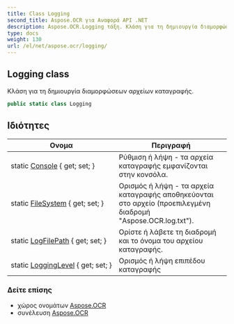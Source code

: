 ```yaml
---
title: Class Logging
second_title: Aspose.OCR για Αναφορά API .NET
description: Aspose.OCR.Logging τάξη. Κλάση για τη δημιουργία διαμορφώσεων αρχείων καταγραφής.
type: docs
weight: 130
url: /el/net/aspose.ocr/logging/
---
```

## Logging class

Κλάση για τη δημιουργία διαμορφώσεων αρχείων καταγραφής.

```csharp
public static class Logging
```

## Ιδιότητες

| Ονομα | Περιγραφή |
| --- | --- |
| static [Console](../../aspose.ocr/logging/console/) { get; set; } | Ρύθμιση ή λήψη - τα αρχεία καταγραφής εμφανίζονται στην κονσόλα. |
| static [FileSystem](../../aspose.ocr/logging/filesystem/) { get; set; } | Ορισμός ή λήψη - τα αρχεία καταγραφής αποθηκεύονται στο αρχείο (προεπιλεγμένη διαδρομή "Aspose.OCR.log.txt"). |
| static [LogFilePath](../../aspose.ocr/logging/logfilepath/) { get; set; } | Ορίστε ή λάβετε τη διαδρομή και το όνομα του αρχείου καταγραφής. |
| static [LoggingLevel](../../aspose.ocr/logging/logginglevel/) { get; set; } | Ορισμός ή λήψη επιπέδου καταγραφής |

### Δείτε επίσης

* χώρος ονομάτων [Aspose.OCR](../../aspose.ocr/)
* συνέλευση [Aspose.OCR](../../)


